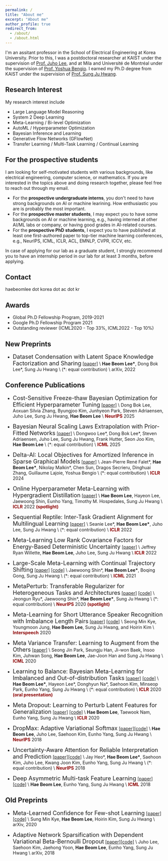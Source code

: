 ```yaml
---
permalink: /
title: "About me"
excerpt: "About me"
author_profile: true
redirect_from:
  - /about/
  - /about.html
---
```

I'm an assitant professor in the School of Electrical Engineering at Korea University. Prior to this, I was a postdoctoral researcher at KAIST under the supervision of [Prof. Juho Lee](https://juho-lee.github.io/), and at Mila and Université de Montréal under the supervision of [Prof. Yoshua Bengio](https://yoshuabengio.org/). I earned my Ph.D degree from KAIST under the supervision of [Prof. Sung Ju Hwang](http://www.sungjuhwang.com/).


## Research Interest
My research interest include
- Large Language Model Reasoning
- System 2 Deep Learning
- Meta-Learning / Bi-level Optimization
- AutoML / Hyperparameter Optimization
- Bayesian Inference and Learning
- Generative Flow Networks (GFlowNet)
- Transfer Learning / Multi-Task Learning / Continual Learning

## For the prospective students ##
I am looking for self-motivated students with various backgrounds, like electrical engineering, computer science, or mathematics.
If you are interested in the topics above and doing research together, please feel free to reach out through my email. 
- For the **prospective undergraduate interns**, you don't need to have strong backgrounds on AI or machine learining. How enthusiastic you are is probably the most important.
- For the **prospective master students**, I may expect you to have some backgrounds on AI or machine learning, e.g., having interned at other AI/ML labs or company, or having good grades in AI-related courses.
- For the **prospective PhD students**, I expect you to have published at least one first-authored paper to top-tier machine learning conferences, e.g., NeurIPS, ICML, ICLR, ACL, EMNLP, CVPR, ICCV, etc.

In case of applying for our lab as a graduate student, I strongly recommend you to have an internship period in our lab for at least 3 months, before applying.

## Contact
haebeomlee dot korea dot ac dot kr

## Awards
- Global Ph.D Fellowship Program, 2019-2021
- Google Ph.D Fellowship Program 2021
- Outstanding reviewer (ICML2020 - Top 33%, ICML2022 - Top 10%)


## New Preprints

- <font size="4">Dataset Condensation with Latent Space Knowledge Factorization and Sharing</font>
[[paper]](http://arxiv.org/abs/2208.10494) \\
**Hae Beom Lee\***, Dong Bok Lee\*, Sung Ju Hwang \\
(\*: equal contribution) \\
arXiv, 2022

## Conference Publications

- <font size="4">Cost-Sensitive Freeze-thaw Bayesian Optimization for Efficient Hyperparameter Tuning</font>
[[paper]](https://arxiv.org/abs/2405.17918) \\
Dong Bok Lee, Aoxuan Silvia Zhang, Byungjoo Kim, Junhyeon Park, Steven Adriaensen, Juho Lee, Sung Ju Hwang, **Hae Beom Lee** \\
<span style="color:darkred">**NeurIPS**</span> 2025

- <font size="4">Bayesian Neural Scaling Laws Extrapolation with Prior-Fitted Networks</font>
[[paper]](https://arxiv.org/abs/2505.23032) \\
Dongwoo Lee\*, Dong Bok Lee\*, Steven Adriaensen, Juho Lee, Sung Ju Hwang, Frank Hutter, Seon Joo Kim,  **Hae Beom Lee** \\
(\*: equal contribution) \\
<span style="color:darkred">**ICML**</span> 2025

- <font size="4">Delta-AI: Local Objectives for Amortized Inference in Sparse Graphical Models</font>
[[paper]](https://arxiv.org/abs/2310.02423) \\
Jean-Pierre René Falet*, **Hae Beom Lee\***, Nikolay Malkin\*, Chen Sun, Dragos Secrieru, Dinghuai Zhang, Guillaume Lajoie, Yoshua Bengio \\
(\*: equal contribution) \\
<span style="color:darkred">**ICLR**</span> 2024

- <font size="4">Online Hyperparameter Meta-Learning with Hypergradient Distillation</font>
[[paper]](http://arxiv.org/abs/2110.02508) \\
 **Hae Beom Lee**, Hayeon Lee, Jaewoong Shin, Eunho Yang, Timothy M. Hospedales, Sung Ju Hwang \\
<span style="color:darkred">**ICLR**</span> 2022 <span style="color:darkred">**(spotlight)**</span>

- <font size="4">Sequential Reptile: Inter-Task Gradient Alignment for Multilingual Learning</font>
[[paper]](https://arxiv.org/abs/2110.02600) \\
Seanie Lee\*, **Hae Beom Lee\***, Juho Lee, Sung Ju Hwang \\
(\*: equal contribution) \\
<span style="color:darkred">**ICLR**</span> 2022

- <font size="4">Meta-Learning Low Rank Covariance Factors for Energy-Based Deterministic Uncertainty</font>
[[paper]](https://arxiv.org/abs/2110.06381) \\
Jeffrey Ryan Willette, **Hae Beom Lee**, Juho Lee, Sung Ju Hwang \\
<span style="color:darkred">**ICLR**</span> 2022

- <font size="4">Large-Scale Meta-Learning with Continual Trajectory Shifting</font>
[[paper]](https://arxiv.org/pdf/2102.07215.pdf) [[code]](https://github.com/JWoong148/ContinualTrajectoryShifting) \\
Jaewoong Shin\*, **Hae Beom Lee\***, Boqing Gong, Sung Ju Hwang \\
(\*: equal contribution) \\
<span style="color:darkred">**ICML**</span> 2021

- <font size="4">MetaPerturb: Transferable Regularizer for Heterogeneous Tasks and Architectures</font>
[[paper]](https://papers.nips.cc/paper/2020/file/84ddfb34126fc3a48ee38d7044e87276-Paper.pdf) [[code]](https://github.com/JWoong148/metaperturb) \\
Jeongun Ryu\*, Jaewoong Shin\*, **Hae Beom Lee\***, Sung Ju Hwang \\
(\*: equal contribution) \\
<span style="color:darkred">**NeurIPS**</span> 2020 <span style="color:darkred">**(spotlight)**</span>

- <font size="4">Meta-Learning for Short Utterance Speaker Recognition with Imbalance Length Pairs</font>
[[paper]](https://arxiv.org/pdf/2004.02863.pdf) [[code]](https://github.com/seongmin-kye/meta-SR) \\
Seong Min Kye, Youngmoon Jung, **Hae Beom Lee**, Sung Ju Hwang, and Hoirin Kim \\
<span style="color:darkred">**Interspeech**</span> 2020

- <font size="4">Meta Variance Transfer: Learning to Augment from the Others</font>
[[paper]](https://proceedings.icml.cc/static/paper_files/icml/2020/2222-Paper.pdf) \\
Seong Jin Park, Seungju Han, Ji-won Baek, Insoo Kim, Juhwan Song, **Hae Beom Lee**, Jae-Joon Han and Sung Ju Hwang \\
<span style="color:darkred">**ICML**</span> 2020

- <font size="4">Learning to Balance: Bayesian Meta-Learning for Imbalanced and Out-of-distribution Tasks</font>
[[paper]](https://openreview.net/pdf?id=rkeZIJBYvr) [[code]](https://github.com/haebeom-lee/l2b) \\
**Hae Beom Lee\***, Hayeon Lee\*, Donghyun Na\*, Saehoon Kim, Minseop Park, Eunho Yang, Sung Ju Hwang \\
(\*: equal contribution) \\
<span style="color:darkred">**ICLR**</span> 2020 <span style="color:darkred">**(oral presentation)**</span>

- <font size="4">Meta Dropout: Learning to Perturb Latent Features for Generalization</font>
[[paper]](https://openreview.net/pdf?id=BJgd81SYwr) [[code]](https://github.com/haebeom-lee/metadrop) \\
**Hae Beom Lee**, Taewook Nam, Eunho Yang, Sung Ju Hwang \\
<span style="color:darkred">**ICLR**</span> 2020

- <font size="4">DropMax: Adaptive Variational Softmax</font>
[[paper]](https://arxiv.org/pdf/1712.07834.pdf)[[code]](https://github.com/haebeom-lee/dropmax) \\
**Hae Beom Lee**, Juho Lee, Saehoon Kim, Eunho Yang, Sung Ju Hwang \\
<span style="color:darkred">**NeurIPS**</span> 2018

- <font size="4">Uncertainty-Aware Attention for Reliable Interpretation and Prediction</font>
[[paper]](https://arxiv.org/pdf/1805.09653.pdf)[[code]](https://github.com/jayheo/UA) \\
Jay Heo\*, **Hae Beom Lee\***, Saehoon Kim, Juho Lee, Kwang Joon Kim, Eunho Yang, Sung Ju Hwang \\
(\*: equal contribution) \\
<span style="color:darkred">**NeurIPS**</span> 2018

- <font size="4">Deep Asymmetric Multi-task Feature Learning</font>
[[paper]](https://arxiv.org/pdf/1708.00260.pdf)[[code]](https://github.com/haebeom-lee/amtfl) \\
**Hae Beom Lee**, Eunho Yang, Sung Ju Hwang \\
<span style="color:darkred">**ICML**</span> 2018

## Old Preprints

- <font size="4">Meta-Learned Confidence for Few-shot Learning</font>
[[paper]](https://arxiv.org/pdf/2002.12017.pdf)[[code]](https://github.com/seongmin-kye/MCT) \\
Sung Min Kye, **Hae Beom Lee**, Hoirin Kim, Sung Ju Hwang \\
arXiv, 2020

- <font size="4">Adaptive Network Sparsification with Dependent Variational Beta-Bernoulli Dropout</font>
[[paper]](https://arxiv.org/pdf/1805.10896.pdf)[[code]](https://github.com/OpenXAIProject/Variational_Dropouts) \\
Juho Lee, Saehoon Kim, Jaehong Yoon, **Hae Beom Lee**, Eunho Yang, Sung Ju Hwang \\
arXiv, 2018


